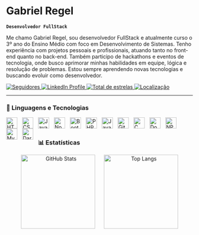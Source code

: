 # Gabriel Regel

**`Desenvolvedor FullStack`**

Me chamo Gabriel Regel, sou desenvolvedor FullStack e atualmente curso o 3º ano do Ensino Médio com foco em Desenvolvimento de Sistemas. Tenho experiência com projetos pessoais e profissionais, atuando tanto no front-end quanto no back-end. Também participo de hackathons e eventos de tecnologia, onde busco aprimorar minhas habilidades em equipe, lógica e resolução de problemas. Estou sempre aprendendo novas tecnologias e buscando evoluir como desenvolvedor.

<p align="left">
    <a href="https://github.com/GabrielRegel?tab=followers">
        <img 
            alt="Seguidores" 
            title="Me siga no GitHub" 
            src="https://custom-icon-badges.demolab.com/github/followers/GabrielRegel?color=000000&labelColor=808080&style=for-the-badge&logo=github&label=Seguidores&logoColor=white"
        />
    </a>
    <a href="https://www.linkedin.com/in/gabrielregel">
        <img 
            alt="LinkedIn Profile" 
            title="Conecte-se comigo no LinkedIn" 
            src="https://custom-icon-badges.demolab.com/badge/-GABRIEL REGEL-236ad3?style=for-the-badge&logo=linkedin&logoColor=white"
        />
    </a> 
    <a href="https://github.com/GabrielRegel?tab=repositories&sort=stargazers">
        <img 
            alt="Total de estrelas" 
            title="Total de estrelas no GitHub" 
            src="https://custom-icon-badges.demolab.com/github/stars/GabrielRegel?color=yellow&style=for-the-badge&logo=star&label=Estrelas"
        />
    </a>
    <a href="https://maps.app.goo.gl/KjLH55961bKXTHFb8">
        <img 
            alt="Localização" 
            title="Veja minha localização no mapa" 
            src="https://custom-icon-badges.demolab.com/badge/PARANÁ-BRA-008000?style=for-the-badge&logo=location&logoColor=white"
        />
    </a>
</p>

---

### 🤖 Linguagens e Tecnologias

<img align="left" alt="HTML" title="HTML" width="30px" style="padding-right: 10px;" src="https://cdn.jsdelivr.net/gh/devicons/devicon@latest/icons/html5/html5-original.svg" />
<img align="left" alt="CSS" title="CSS" width="30px" style="padding-right: 10px;" src="https://cdn.jsdelivr.net/gh/devicons/devicon@latest/icons/css3/css3-original.svg" />
<img align="left" alt="JavaScript" title="JavaScript" width="30px" style="padding-right: 10px;" src="https://cdn.jsdelivr.net/gh/devicons/devicon@latest/icons/javascript/javascript-original.svg" />
<img align="left" alt="Node.js" title="Node.js" width="30px" style="padding-right: 10px;" src="https://cdn.jsdelivr.net/gh/devicons/devicon@latest/icons/nodejs/nodejs-original.svg" />
<img align="left" alt="Bootstrap" title="Bootstrap" width="30px" style="padding-right: 10px;" src="https://cdn.jsdelivr.net/gh/devicons/devicon@latest/icons/bootstrap/bootstrap-original.svg" />
<img align="left" alt="PHP" title="PHP" width="30px" style="padding-right: 10px;" src="https://cdn.jsdelivr.net/gh/devicons/devicon@latest/icons/php/php-original.svg" />
<img align="left" alt="Java" title="Java" width="30px" style="padding-right: 10px;" src="https://cdn.jsdelivr.net/gh/devicons/devicon@latest/icons/java/java-original.svg" />
<img align="left" alt="Git" title="Git" width="30px" style="padding-right: 10px;" src="https://cdn.jsdelivr.net/gh/devicons/devicon@latest/icons/git/git-original.svg" />
<img align="left" alt="C" title="C" width="30px" style="padding-right: 10px;" src="https://cdn.jsdelivr.net/gh/devicons/devicon@latest/icons/c/c-original.svg" />
<img align="left" alt="Docker" title="Docker" width="30px" style="padding-right: 10px;" src="https://cdn.jsdelivr.net/gh/devicons/devicon@latest/icons/docker/docker-original.svg" />
<img align="left" alt="NPM" title="NPM" width="30px" style="padding-right: 10px;" src="https://cdn.jsdelivr.net/gh/devicons/devicon@latest/icons/npm/npm-original-wordmark.svg" />
<img align="left" alt="MySQL" title="MySQL" width="30px" style="padding-right: 10px;" src="https://cdn.jsdelivr.net/gh/devicons/devicon@latest/icons/mysql/mysql-original.svg" />
<img align="left" alt="Dart" title="Dart" width="30px" style="padding-right: 10px;" src="https://cdn.jsdelivr.net/gh/devicons/devicon@latest/icons/dart/dart-original.svg" />

<br/>
<br/>

### 📊 Estatísticas

<p align="center">
  <img
    alt="GitHub Stats"
    height="200"
    src="https://github-readme-stats.vercel.app/api?username=GabrielRegel&show_icons=true&theme=radical"
  />
  &nbsp;&nbsp;&nbsp;&nbsp;
  <img
    alt="Top Langs"
    height="200"
    src="https://github-readme-stats.vercel.app/api/top-langs/?username=GabrielRegel&theme=tokyonight&layout=compact&custom_title=Tecnologias&langs_count=9"
  />
</p>

